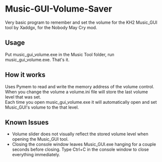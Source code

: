 # Music-GUI-Volume-Saver
Very basic program to remember and set the volume for the KH2 Music_GUI tool by Xaddgx, for the Nobody May Cry mod.

## Usage
Put music_gui_volume.exe in the Music Tool folder, run music_gui_volume.exe. That's it.<br>

## How it works
Uses Pymem to read and write the memory address of the volume control.<br>
When you change the volume a volume.ini file will store the last volume level that was set.<br>
Each time you open music_gui_volume.exe it will automatically open and set Music_GUI's volume to the that level.<br>

## Known Issues
- Volume slider does not visually reflect the stored volume level when opening the Music_GUI tool.<br>
- Closing the console window leaves Music_GUI.exe hanging for a couple seconds before closing. Type Ctrl+C in the console window to close everything immediately.
